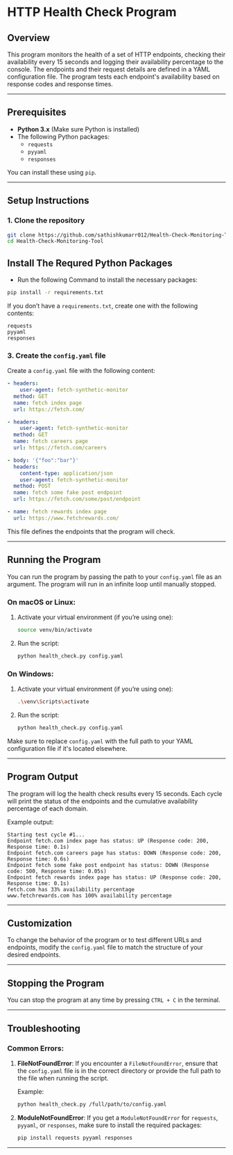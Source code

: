 # HTTP Health Check Program

## Overview

This program monitors the health of a set of HTTP endpoints, checking their availability every 15 seconds and logging their availability percentage to the console. The endpoints and their request details are defined in a YAML configuration file. The program tests each endpoint's availability based on response codes and response times.

---

## Prerequisites

- **Python 3.x** (Make sure Python is installed)
- The following Python packages:
  - `requests`
  - `pyyaml`
  - `responses`

You can install these using `pip`.

---

## Setup Instructions

### 1. Clone the repository

```bash
git clone https://github.com/sathishkumarr012/Health-Check-Monitoring-Tool.git
cd Health-Check-Monitoring-Tool
```
## Install The Requred Python Packages
- Run the following Command to install the necessary packages:

```bash
pip install -r requirements.txt
```
If you don’t have a `requirements.txt`, create one with the following contents:

```text
requests
pyyaml
responses
```
### 3. Create the `config.yaml` file

Create a `config.yaml` file with the following content:

```yaml
- headers:
    user-agent: fetch-synthetic-monitor
  method: GET
  name: fetch index page
  url: https://fetch.com/

- headers:
    user-agent: fetch-synthetic-monitor
  method: GET
  name: fetch careers page
  url: https://fetch.com/careers

- body: '{"foo":"bar"}'
  headers:
    content-type: application/json
    user-agent: fetch-synthetic-monitor
  method: POST
  name: fetch some fake post endpoint
  url: https://fetch.com/some/post/endpoint

- name: fetch rewards index page
  url: https://www.fetchrewards.com/
```

This file defines the endpoints that the program will check.

---

## Running the Program

You can run the program by passing the path to your `config.yaml` file as an argument. The program will run in an infinite loop until manually stopped.

### On macOS or Linux:

1. Activate your virtual environment (if you’re using one):

   ```bash
   source venv/bin/activate
   ```

2. Run the script:

   ```bash
   python health_check.py config.yaml
   ```

### On Windows:

1. Activate your virtual environment (if you’re using one):

   ```bash
   .\venv\Scripts\activate
   ```

2. Run the script:

   ```bash
   python health_check.py config.yaml
   ```

Make sure to replace `config.yaml` with the full path to your YAML configuration file if it's located elsewhere.

---

## Program Output

The program will log the health check results every 15 seconds. Each cycle will print the status of the endpoints and the cumulative availability percentage of each domain.

Example output:

```
Starting test cycle #1...
Endpoint fetch.com index page has status: UP (Response code: 200, Response time: 0.1s)
Endpoint fetch.com careers page has status: DOWN (Response code: 200, Response time: 0.6s)
Endpoint fetch some fake post endpoint has status: DOWN (Response code: 500, Response time: 0.05s)
Endpoint fetch rewards index page has status: UP (Response code: 200, Response time: 0.1s)
fetch.com has 33% availability percentage
www.fetchrewards.com has 100% availability percentage
```

---

## Customization

To change the behavior of the program or to test different URLs and endpoints, modify the `config.yaml` file to match the structure of your desired endpoints.

---

## Stopping the Program

You can stop the program at any time by pressing `CTRL + C` in the terminal.

---

## Troubleshooting

### Common Errors:

1. **FileNotFoundError**:
   If you encounter a `FileNotFoundError`, ensure that the `config.yaml` file is in the correct directory or provide the full path to the file when running the script.

   Example:
   ```bash
   python health_check.py /full/path/to/config.yaml
   ```

2. **ModuleNotFoundError**:
   If you get a `ModuleNotFoundError` for `requests`, `pyyaml`, or `responses`, make sure to install the required packages:
   ```bash
   pip install requests pyyaml responses
   ```

---



